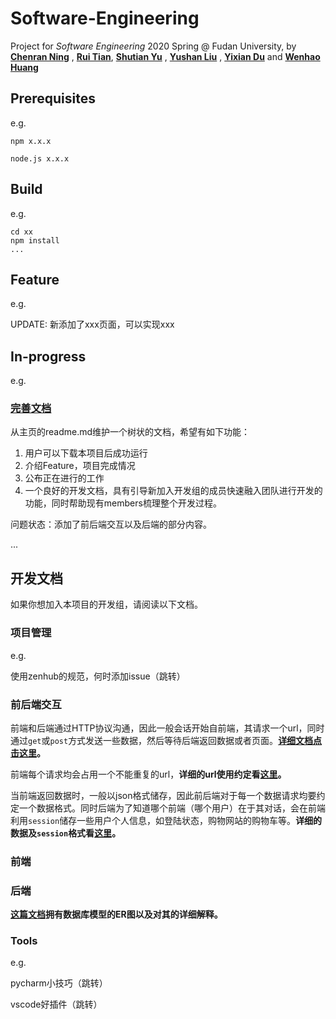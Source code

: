 # Software-Engineering

 Project for *Software Engineering* 2020 Spring @ Fudan University, by [**Chenran Ning**](< https://github.com/chty627 >) , [**Rui Tian**](<https://github.com/Stephyuka>), [**Shutian Yu**](<https://github.com/ystttttt>) , [**Yushan Liu**](<https://github.com/613lys>) , [**Yixian Du**](<https://github.com/Riki-Du>) and [**Wenhao Huang**](<https://github.com/EZ-hwh>)

## Prerequisites
e.g.

`npm x.x.x`

`node.js x.x.x`

## Build
e.g.

```
cd xx
npm install
...
```

## Feature
e.g.

UPDATE: 新添加了xxx页面，可以实现xxx

## In-progress

e.g.

### [完善文档](https://github.com/EZ-hwh/Software-Engineering/issues/35)

从主页的readme.md维护一个树状的文档，希望有如下功能：

1. 用户可以下载本项目后成功运行
2. 介绍Feature，项目完成情况
3. 公布正在进行的工作
4. 一个良好的开发文档，具有引导新加入开发组的成员快速融入团队进行开发的功能，同时帮助现有members梳理整个开发过程。

问题状态：添加了前后端交互以及后端的部分内容。

...

## 开发文档

如果你想加入本项目的开发组，请阅读以下文档。

### 项目管理
e.g.

使用zenhub的规范，何时添加issue（跳转）

### 前后端交互

前端和后端通过HTTP协议沟通，因此一般会话开始自前端，其请求一个url，同时通过`get`或`post`方式发送一些数据，然后等待后端返回数据或者页面。**[详细文档点击这里](documents/前后端数据交互格式&界面转跳说明.md)。**

前端每个请求均会占用一个不能重复的url，**详细的url使用约定看[这里](documents/url接口.md)。**

当前端返回数据时，一般以json格式储存，因此前后端对于每一个数据请求均要约定一个数据格式。同时后端为了知道哪个前端（哪个用户）在于其对话，会在前端利用`session`储存一些用户个人信息，如登陆状态，购物网站的购物车等。**详细的数据及`session`格式看[这里](documents/数据接口.md)。**


### 前端

### 后端

**[这篇文档](documents/数据库模型.md)拥有数据库模型的ER图以及对其的详细解释。**

### Tools
e.g.

pycharm小技巧（跳转）

vscode好插件（跳转）
